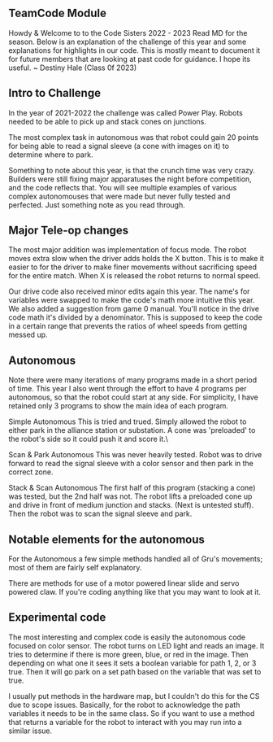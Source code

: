 ## TeamCode Module
Howdy & Welcome to to the Code Sisters 2022 - 2023 Read MD for the season. Below is an explanation of the
challenge of this year and some explanations for highlights in our code. This is mostly meant to
document it for future members that are looking at past code for guidance. I hope its useful.
~ Destiny Hale (Class 0f 2023)



## Intro to Challenge
In the year of 2021-2022 the challenge was called Power Play. Robots needed to be able to pick up
and stack cones on junctions. 

The most complex task in autonomous was that robot could gain 20 points for being able to read a 
signal sleeve (a cone with images on it) to determine where to park.

Something to note about this year, is that the crunch time was very crazy. Builders were still 
fixing major apparatuses the night before competition, and the code reflects that. You will see 
multiple examples of various complex autonomouses that were made but never fully tested and perfected.
Just something note as you read through.

## Major Tele-op changes
The most major addition was implementation of focus mode. The robot moves extra slow when the driver
adds holds the X button. This is to make it easier to for the driver to make finer movements without
sacrificing speed for the entire match. When X is released the robot returns to normal speed.

Our drive code also received minor edits again this year. The name's for variables were swapped to make the code's
math more intuitive this year. We also added a suggestion from game 0 manual. You'll notice in the
drive code math it's divided by a denominator. This is supposed to keep the code in a certain range
that prevents the ratios of wheel speeds from getting messed up.

## Autonomous
Note there were many iterations of many programs made in a short period of time. This year I also
went through the effort to have 4 programs per autonomous, so that the robot could start at any side.
For simplicity, I have retained only 3 programs to show the main idea of each program.

Simple Autonomous
This is tried and trued. Simply allowed the robot to either park in the alliance station or 
substation. A cone was 'preloaded' to the robot's side so it could push it and score it.\

Scan & Park Autonomous
This was never heavily tested. Robot was to drive forward to read the signal sleeve with a color sensor
and then park in the correct zone.

Stack & Scan Autonomous
The first half of this program (stacking a cone) was tested, but the 2nd half was not. The robot
lifts a preloaded cone up and drive in front of medium junction and stacks. (Next is untested stuff).
Then the robot was to scan the signal sleeve and park.


## Notable elements for the autonomous
For the Autonomous a few simple methods handled all of Gru's movements; most of them are fairly
self explanatory. 

There are methods for use of a motor powered linear slide and servo powered claw. If you're coding
anything like that you may want to look at it.

## Experimental code
The most interesting and complex code is easily the autonomous code focused on color sensor. The 
robot turns on LED light and reads an image. It tries to determine if there is more green, blue, or
red in the image. Then depending on what one it sees it sets a boolean variable for path 1, 2, or 3
true. Then it will go park on a set path based on the variable that was set to true.


I usually put methods in the hardware map, but I couldn't do this for the CS due to scope issues.
Basically, for the robot to acknowledge the path variables it needs to be in the same class. So if 
you want to use a method that returns a variable for the robot to interact with you may run into a 
similar issue.